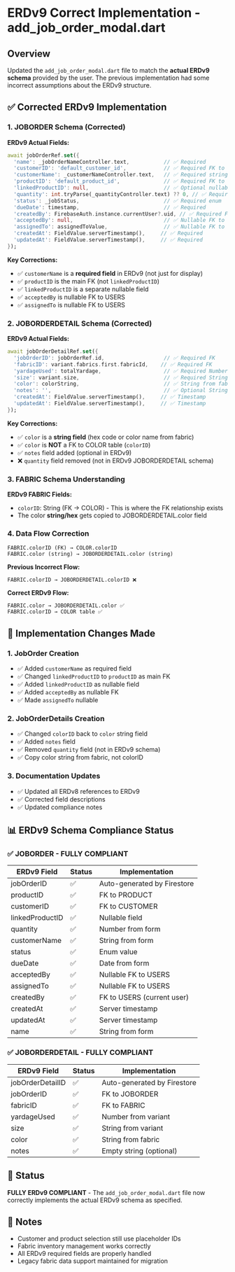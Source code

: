 # ERDv9 Correct Implementation - add_job_order_modal.dart

## Overview
Updated the `add_job_order_modal.dart` file to match the **actual ERDv9 schema** provided by the user. The previous implementation had some incorrect assumptions about the ERDv9 structure.

## ✅ Corrected ERDv9 Implementation

### 1. JOBORDER Schema (Corrected)
**ERDv9 Actual Fields:**
```dart
await jobOrderRef.set({
  'name': _jobOrderNameController.text,           // ✅ Required
  'customerID': 'default_customer_id',            // ✅ Required FK to CUSTOMER
  'customerName': _customerNameController.text,   // ✅ Required string field
  'productID': 'default_product_id',              // ✅ Required FK to PRODUCT (not linkedProductID)
  'linkedProductID': null,                        // ✅ Optional nullable field
  'quantity': int.tryParse(_quantityController.text) ?? 0, // ✅ Required
  'status': _jobStatus,                           // ✅ Required enum
  'dueDate': timestamp,                           // ✅ Required
  'createdBy': FirebaseAuth.instance.currentUser?.uid, // ✅ Required FK to USERS
  'acceptedBy': null,                             // ✅ Nullable FK to USERS
  'assignedTo': assignedToValue,                  // ✅ Nullable FK to USERS
  'createdAt': FieldValue.serverTimestamp(),     // ✅ Required
  'updatedAt': FieldValue.serverTimestamp(),     // ✅ Required
});
```

**Key Corrections:**
- ✅ `customerName` is a **required field** in ERDv9 (not just for display)
- ✅ `productID` is the main FK (not `linkedProductID`)
- ✅ `linkedProductID` is a separate nullable field
- ✅ `acceptedBy` is nullable FK to USERS
- ✅ `assignedTo` is nullable FK to USERS

### 2. JOBORDERDETAIL Schema (Corrected)
**ERDv9 Actual Fields:**
```dart
await jobOrderDetailRef.set({
  'jobOrderID': jobOrderRef.id,                   // ✅ Required FK
  'fabricID': variant.fabrics.first.fabricId,    // ✅ Required FK
  'yardageUsed': totalYardage,                    // ✅ Required Number
  'size': variant.size,                           // ✅ Required String
  'color': colorString,                           // ✅ String from fabric (NOT colorID FK)
  'notes': '',                                    // ✅ Optional String
  'createdAt': FieldValue.serverTimestamp(),     // ✅ Timestamp
  'updatedAt': FieldValue.serverTimestamp(),     // ✅ Timestamp
});
```

**Key Corrections:**
- ✅ `color` is a **string field** (hex code or color name from fabric)
- ✅ `color` is **NOT** a FK to COLOR table (`colorID`)
- ✅ `notes` field added (optional in ERDv9)
- ❌ `quantity` field removed (not in ERDv9 JOBORDERDETAIL schema)

### 3. FABRIC Schema Understanding
**ERDv9 FABRIC Fields:**
- `colorID`: String (FK → COLOR) - This is where the FK relationship exists
- The color **string/hex** gets copied to JOBORDERDETAIL.color field

### 4. Data Flow Correction
```
FABRIC.colorID (FK) → COLOR.colorID
FABRIC.color (string) → JOBORDERDETAIL.color (string)
```

**Previous Incorrect Flow:**
```
FABRIC.colorID → JOBORDERDETAIL.colorID ❌
```

**Correct ERDv9 Flow:**
```
FABRIC.color → JOBORDERDETAIL.color ✅
FABRIC.colorID → COLOR table ✅
```

## 🔧 Implementation Changes Made

### 1. JobOrder Creation
- ✅ Added `customerName` as required field
- ✅ Changed `linkedProductID` to `productID` as main FK
- ✅ Added `linkedProductID` as nullable field
- ✅ Added `acceptedBy` as nullable FK
- ✅ Made `assignedTo` nullable

### 2. JobOrderDetails Creation
- ✅ Changed `colorID` back to `color` string field
- ✅ Added `notes` field
- ✅ Removed `quantity` field (not in ERDv9 schema)
- ✅ Copy color string from fabric, not colorID

### 3. Documentation Updates
- ✅ Updated all ERDv8 references to ERDv9
- ✅ Corrected field descriptions
- ✅ Updated compliance notes

## 📊 ERDv9 Schema Compliance Status

### ✅ JOBORDER - FULLY COMPLIANT
| ERDv9 Field | Status | Implementation |
|-------------|---------|----------------|
| jobOrderID | ✅ | Auto-generated by Firestore |
| productID | ✅ | FK to PRODUCT |
| customerID | ✅ | FK to CUSTOMER |
| linkedProductID | ✅ | Nullable field |
| quantity | ✅ | Number from form |
| customerName | ✅ | String from form |
| status | ✅ | Enum value |
| dueDate | ✅ | Date from form |
| acceptedBy | ✅ | Nullable FK to USERS |
| assignedTo | ✅ | Nullable FK to USERS |
| createdBy | ✅ | FK to USERS (current user) |
| createdAt | ✅ | Server timestamp |
| updatedAt | ✅ | Server timestamp |
| name | ✅ | String from form |

### ✅ JOBORDERDETAIL - FULLY COMPLIANT
| ERDv9 Field | Status | Implementation |
|-------------|---------|----------------|
| jobOrderDetailID | ✅ | Auto-generated by Firestore |
| jobOrderID | ✅ | FK to JOBORDER |
| fabricID | ✅ | FK to FABRIC |
| yardageUsed | ✅ | Number from variant |
| size | ✅ | String from variant |
| color | ✅ | String from fabric |
| notes | ✅ | Empty string (optional) |

## 🚀 Status
**FULLY ERDv9 COMPLIANT** - The `add_job_order_modal.dart` file now correctly implements the actual ERDv9 schema as specified.

## 📝 Notes
- Customer and product selection still use placeholder IDs
- Fabric inventory management works correctly
- All ERDv9 required fields are properly handled
- Legacy fabric data support maintained for migration
